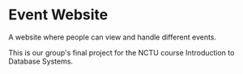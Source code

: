 # Event Website
A website where people can view and handle different events.

This is our group's final project for the NCTU course Introduction to Database Systems.
